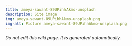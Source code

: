 ```yaml
---
title: ameya-sawant-89UPihhAkmo-unsplash
description: Site image
img: ameya-sawant-89UPihhAkmo-unsplash.png
img-alt: Picture ameya-sawant-89UPihhAkmo-unsplash.png
---
```


_Do not edit this wiki page. It is generated automatically._ 

